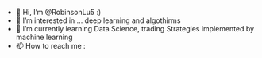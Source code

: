 - 👋 Hi, I’m @RobinsonLu5 :)
- 👀 I’m interested in ... deep learning and algothirms
- 🌱 I’m currently learning Data Science, trading Strategies implemented by machine learning
- 📫 How to reach me :
  
<!---
RobinsonLu5/RobinsonLu5 is a ✨ special ✨ repository because its `README.md` (this file) appears on your GitHub profile.
You can click the Preview link to take a look at your changes.
--->
